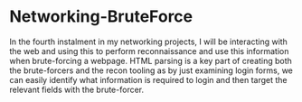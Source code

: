 # Networking-BruteForce

In the fourth instalment in my networking projects, I will be interacting with the web and using this to perform reconnaissance and use this information when brute-forcing a webpage. HTML parsing is a key part of creating both the brute-forcers and the recon tooling as by just examining login forms, we can easily identify what information is required to login and then target the relevant fields with the brute-forcer. 

